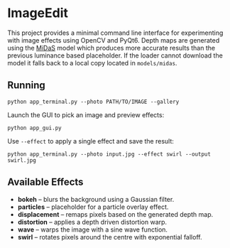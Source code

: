 # ImageEdit

This project provides a minimal command line interface for experimenting with
image effects using OpenCV and PyQt6. Depth maps are generated using the
[MiDaS](https://github.com/isl-org/MiDaS) model which produces more accurate
results than the previous luminance based placeholder. If the loader cannot
download the model it falls back to a local copy located in ``models/midas``.

## Running

```
python app_terminal.py --photo PATH/TO/IMAGE --gallery
```

Launch the GUI to pick an image and preview effects:

```
python app_gui.py
```

Use `--effect` to apply a single effect and save the result:

```
python app_terminal.py --photo input.jpg --effect swirl --output swirl.jpg
```

## Available Effects

- **bokeh** – blurs the background using a Gaussian filter.
- **particles** – placeholder for a particle overlay effect.
- **displacement** – remaps pixels based on the generated depth map.
- **distortion** – applies a depth driven distortion warp.
- **wave** – warps the image with a sine wave function.
- **swirl** – rotates pixels around the centre with exponential falloff.
